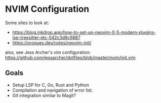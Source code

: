 # NVIM Configuration 

Some sites to look at:

- https://blog.inkdrop.app/how-to-set-up-neovim-0-5-modern-plugins-lsp-treesitter-etc-542c3d9c9887
- https://oroques.dev/notes/neovim-init/

also, see Jess Archer's vim configuration:
https://github.com/jessarcher/dotfiles/blob/master/nvim/init.vim

## Goals

- Setup LSP for C, Go, Rust and Python
- Compilation and navigation of error list.
- Git integration similar to Magit?
